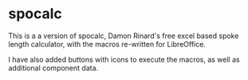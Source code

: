 # spocalc
This is a a version of spocalc, Damon Rinard's free excel based spoke length calculator, 
with the macros re-written for LibreOffice.

I have also added buttons with icons to execute the macros, as well as additional component data.
